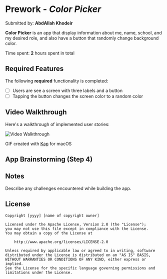 # Prework - *Color Picker*

Submitted by: **AbdAllah Khodeir**

**Color Picker** is an app that display information about me, name, school, and my desired role, and also have a button that randomly change background color.


Time spent: **2** hours spent in total

## Required Features

The following **required** functionality is completed:

- [ ] Users are see a screen with three labels and a button
- [ ] Tapping the button changes the screen color to a random color
 
## Video Walkthrough

Here's a walkthrough of implemented user stories:

<img src='[https://imgur.com/a/gmWFeWH](https://imgur.com/a/gmWFeWH)' title='Video Walkthrough' width='' alt='Video Walkthrough' />

GIF created with [Kap](https://getkap.co/) for macOS



## App Brainstorming (Step 4)


## Notes

Describe any challenges encountered while building the app.

## License

    Copyright [yyyy] [name of copyright owner]

    Licensed under the Apache License, Version 2.0 (the "License");
    you may not use this file except in compliance with the License.
    You may obtain a copy of the License at

        http://www.apache.org/licenses/LICENSE-2.0

    Unless required by applicable law or agreed to in writing, software
    distributed under the License is distributed on an "AS IS" BASIS,
    WITHOUT WARRANTIES OR CONDITIONS OF ANY KIND, either express or implied.
    See the License for the specific language governing permissions and
    limitations under the License.
